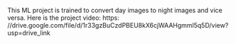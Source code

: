 This ML project is trained to convert day images to night images and vice versa.
Here is the project video: https:
//drive.google.com/file/d/1r33gzBuCzdPBEU8kX6cjWAAHgmml5q5D/view?usp=drive_link
